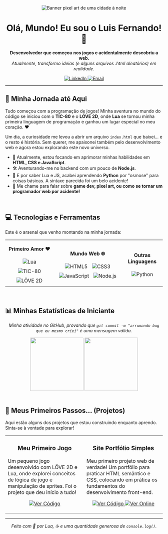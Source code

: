 <!-- 
  Olá, Luis! Bem-vindo ao seu novo perfil.
  Ele foi montado com base na sua história, celebrando sua jornada desde os jogos até a web.
  Divirta-se!
-->

<div align="center">

  <!-- O banner pixelado que você escolheu. Perfeito para a vibe! -->
  <img src="https://i.pinimg.com/originals/fd/52/14/fd521441005da83e481974ad55ed8e06.gif" alt="Banner pixel art de uma cidade à noite"/>

  <h1>
    Olá, Mundo! Eu sou o Luis Fernando! 👋
  </h1>

  <p>
    <b>Desenvolvedor que começou nos jogos e acidentalmente descobriu a web.</b>
    <br>
    <i>Atualmente, transformo ideias (e alguns arquivos .html aleatórios) em realidade.</i>
  </p>
  
  <!-- Suas redes sociais, se quiser adicionar -->
  <p>
    <a href="https://www.linkedin.com/in/[SEU_LINKEDIN]/" target="_blank">
      <img alt="LinkedIn" src="https://img.shields.io/badge/LinkedIn-0077B5?style=for-the-badge&logo=linkedin&logoColor=white">
    </a>
    <a href="mailto:[SEU_EMAIL@exemplo.com]">
      <img alt="Email" src="https://img.shields.io/badge/Email-D14836?style=for-the-badge&logo=gmail&logoColor=white">
    </a>
  </p>
</div>

---

## 🚀 Minha Jornada até Aqui

Tudo começou com a programação de jogos! Minha aventura no mundo do código se iniciou com o **TIC-80** e o **LÖVE 2D**, onde **Lua** se tornou minha primeira linguagem de programação e ganhou um lugar especial no meu coração. ❤️

Um dia, a curiosidade me levou a abrir um arquivo `index.html` que baixei... e o resto é história. Sem querer, me apaixonei também pelo desenvolvimento web e agora estou explorando este novo universo.

- 🌱 Atualmente, estou focando em aprimorar minhas habilidades em **HTML, CSS e JavaScript**.
- 🛠️ Aventurando-me no backend com um pouco de **Node.js**.
- 🐍 E por saber Lua e JS, acabei aprendendo **Python** por "osmose" para coisas básicas. A sintaxe parecida foi um belo acidente!
- 💬 Me chame para falar sobre **game dev, pixel art, ou como se tornar um programador web por acidente!**

<br>

## 💻 Tecnologias e Ferramentas

<p>Este é o arsenal que venho montando na minha jornada:</p>

<table width="100%">
  <tr>
    <td align="center">
      <p><b>Primeiro Amor ❤️</b></p>
      <img style="margin: 5px" src="https://img.shields.io/badge/Lua-2C2D72?style=for-the-badge&logo=lua&logoColor=white" alt="Lua" />
      <img style="margin: 5px" src="https://img.shields.io/badge/TIC--80-A3A3A3?style=for-the-badge" alt="TIC-80" />
      <img style="margin: 5px" src="https://img.shields.io/badge/L%C3%96VE-2D-ff4775?style=for-the-badge" alt="LÖVE 2D" />
    </td>
    <td align="center">
      <p><b>Mundo Web 🌐</b></p>
      <img style="margin: 5px" src="https://img.shields.io/badge/HTML5-E34F26?style=for-the-badge&logo=html5&logoColor=white" alt="HTML5" />
      <img style="margin: 5px" src="https://img.shields.io/badge/CSS3-1572B6?style=for-the-badge&logo=css3&logoColor=white" alt="CSS3" />
      <img style="margin: 5px" src="https://img.shields.io/badge/JavaScript-F7DF1E?style=for-the-badge&logo=javascript&logoColor=black" alt="JavaScript" />
      <img style="margin: 5px" src="https://img.shields.io/badge/Node.js-339933?style=for-the-badge&logo=nodedotjs&logoColor=white" alt="Node.js" />
    </td>
    <td align="center">
      <p><b>Outras Linguagens</b></p>
      <img style="margin: 5px" src="https://img.shields.io/badge/Python-3776AB?style=for-the-badge&logo=python&logoColor=white" alt="Python" />
    </td>
  </tr>
</table>

<br>

## 📊 Minhas Estatísticas de Iniciante

<p align="center">
  <i>Minha atividade no GitHub, provando que <code>git commit -m "arrumando bug que eu mesmo criei"</code> é uma mensagem válida.</i>
</p>

<!-- O tema "dracula" combina muito com o banner que você escolheu! -->
<div align="center">
  <img height="170em" src="https://github-readme-stats.vercel.app/api?username=suntzar&show_icons=true&theme=dracula&include_all_commits=true&count_private=true"/>
  <img height="170em" src="https://github-readme-stats.vercel.app/api/top-langs/?username=suntzar&layout=compact&langs_count=8&theme=dracula"/>
</div>

<br>

## 🌱 Meus Primeiros Passos... (Projetos)
<p>Aqui estão alguns dos projetos que estou construindo enquanto aprendo. Sinta-se à vontade para explorar!</p>

<table>
  <tr>
    <td width="50%">
      <h3 align="center">Meu Primeiro Jogo</h3>
      <p>
        Um pequeno jogo desenvolvido com LÖVE 2D e Lua, onde explorei conceitos de lógica de jogo e manipulação de sprites. Foi o projeto que deu início a tudo!
      </p>
      <p align="center">
        <a href="[LINK_DO_REPOSITORIO_DO_JOGO]" target="_blank">
          <img src="https://img.shields.io/badge/Ver%20C%C3%B3digo-303030?style=for-the-badge&logo=github&logoColor=white" alt="Ver Código">
        </a>
      </p>
    </td>
    <td width="50%">
      <h3 align="center">Site Portfólio Simples</h3>
      <p>
        Meu primeiro projeto web de verdade! Um portfólio para praticar HTML semântico e CSS, colocando em prática os fundamentos do desenvolvimento front-end.
      </p>
      <p align="center">
        <a href="[LINK_DO_REPOSITORIO_DO_SITE]" target="_blank">
          <img src="https://img.shields.io/badge/Ver%20C%C3%B3digo-303030?style=for-the-badge&logo=github&logoColor=white" alt="Ver Código">
        </a>
        <a href="[LINK_DO_SITE_ONLINE]" target="_blank">
          <img src="https://img.shields.io/badge/Ver%20Online-4c1?style=for-the-badge" alt="Ver Online">
        </a>
      </p>
    </td>
  </tr>
</table>

---

<div align="center">
  <p>
    <em>Feito com 💖 por Lua, ☕ e uma quantidade generosa de <code>console.log()</code>.</em>
  </p>
</div>
